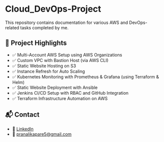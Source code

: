 # Cloud_DevOps-Project

This repository contains documentation for various AWS and DevOps-related tasks completed by me.

## 📂 Project Highlights
- ✅ Multi-Account AWS Setup using AWS Organizations
- ✅ Custom VPC with Bastion Host (via AWS CLI)
- ✅ Static Website Hosting on S3
- ✅ Instance Refresh for Auto Scaling
- ✅ Kubernetes Monitoring with Prometheus & Grafana (using Terraform & Helm)
- ✅ Static Website Deployment with Ansible
- ✅ Jenkins CI/CD Setup with RBAC and GitHub Integration
- ✅ Terraform Infrastructure Automation on AWS

## 📬 Contact
- 🔗 [LinkedIn](https://www.linkedin.com/in/pranali-kapare-968333287/)
- 📧 pranalikapare5@gmail.com
